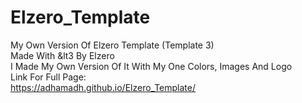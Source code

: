 # Elzero_Template
My Own Version Of Elzero Template (Template 3) <br>
Made With &lt3 By Elzero <br>
I Made My Own Version Of It With My One Colors, Images And Logo <br>
Link For Full Page: <br>
https://adhamadh.github.io/Elzero_Template/
